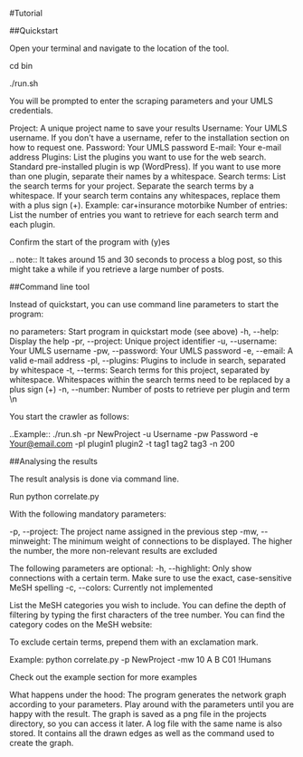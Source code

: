 #Tutorial

##Quickstart

Open your terminal and navigate to the location of the tool.

cd bin

./run.sh

You will be prompted to enter the scraping parameters and your UMLS credentials.

Project: A unique project name to save your results
Username: Your UMLS username. If you don't have a username, refer to the installation section on how to request one.
Password: Your UMLS password
E-mail: Your e-mail address
Plugins: List the plugins you want to use for the web search. Standard pre-installed plugin is wp (WordPress). If you want to use more than one plugin, separate their names by a whitespace.
Search terms: List the search terms for your project. Separate the search terms by a whitespace. If your search term contains any whitespaces, replace them with a plus sign (+). Example: car+insurance motorbike
Number of entries: List the number of entries you want to retrieve for each search term and each plugin.

Confirm the start of the program with (y)es

.. note:: It takes around 15 and 30 seconds to process a blog post, so this might take a while if you retrieve a large number of posts.

##Command line tool

Instead of quickstart, you can use command line parameters to start the program:

no parameters:        Start program in quickstart mode (see above)
 -h, --help:        Display the help 
-pr, --project:   Unique project identifier
-u, --username:  Your UMLS username
-pw, --password: Your UMLS password
-e, --email:        A valid e-mail address
-pl, --plugins:   Plugins to include in search, separated by whitespace
-t, --terms:       Search terms for this project, separated by whitespace. Whitespaces within the search terms need to be replaced by a plus sign (+)
-n, --number:      Number of posts to retrieve per plugin and term \n

You start the crawler as follows:

..Example:: ./run.sh -pr NewProject -u Username -pw Password -e Your@email.com -pl plugin1 plugin2 -t tag1 tag2 tag3 -n 200

##Analysing the results

The result analysis is done via command line.

Run python correlate.py

With the following mandatory parameters:

-p, --project: The project name assigned in the previous step
-mw, --minweight: The minimum weight of connections to be displayed. The higher the number, the more non-relevant results are excluded

The following parameters are optional:
-h, --highlight: Only show connections with a certain term. Make sure to use the exact, case-sensitive MeSH spelling
-c, --colors: Currently not implemented

List the MeSH categories you wish to include. You can define the depth of filtering by typing the first characters of the tree number. You can find the category codes on the MeSH website: 

To exclude certain terms, prepend them with an exclamation mark.

Example: python correlate.py -p NewProject -mw 10 A B C01 !Humans

Check out the example section for more examples

What happens under the hood: The program generates the network graph according to your parameters. Play around with the parameters until you are happy with the result. The graph is saved as a png file in the projects directory, so you can access it later. A log file with the same name is also stored. It contains all the drawn edges as well as the command used to create the graph.
